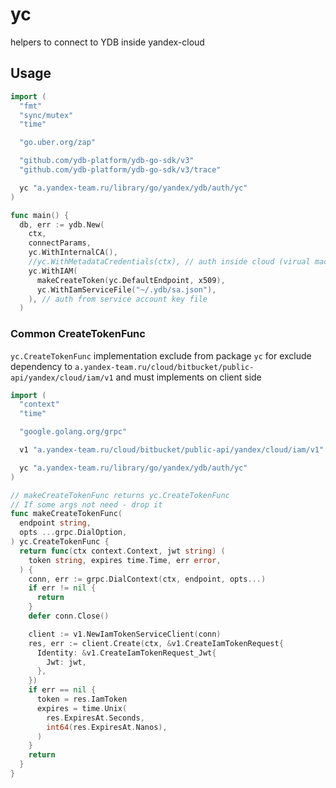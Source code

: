 # yc

helpers to connect to YDB inside yandex-cloud

## Usage <a name="Usage"></a>

```go
import (
  "fmt"
  "sync/mutex"
  "time"

  "go.uber.org/zap"

  "github.com/ydb-platform/ydb-go-sdk/v3"
  "github.com/ydb-platform/ydb-go-sdk/v3/trace"

  yc "a.yandex-team.ru/library/go/yandex/ydb/auth/yc"
)

func main() {
  db, err := ydb.New(
    ctx,
    connectParams,
    yc.WithInternalCA(),
    //yc.WithMetadataCredentials(ctx), // auth inside cloud (virual machine or yandex function)
    yc.WithIAM(
      makeCreateToken(yc.DefaultEndpoint, x509),
      yc.WithIamServiceFile("~/.ydb/sa.json"),
    ), // auth from service account key file
  )
```

### Common CreateTokenFunc

`yc.CreateTokenFunc` implementation exclude from package `yc` for exclude dependency to
`a.yandex-team.ru/cloud/bitbucket/public-api/yandex/cloud/iam/v1` and must implements on client side

```go
import (
  "context"
  "time"

  "google.golang.org/grpc"

  v1 "a.yandex-team.ru/cloud/bitbucket/public-api/yandex/cloud/iam/v1"

  yc "a.yandex-team.ru/library/go/yandex/ydb/auth/yc"
)

// makeCreateTokenFunc returns yc.CreateTokenFunc
// If some args not need - drop it
func makeCreateTokenFunc(
  endpoint string,
  opts ...grpc.DialOption,
) yc.CreateTokenFunc {
  return func(ctx context.Context, jwt string) (
    token string, expires time.Time, err error,
  ) {
    conn, err := grpc.DialContext(ctx, endpoint, opts...)
    if err != nil {
      return
    }
    defer conn.Close()

    client := v1.NewIamTokenServiceClient(conn)
    res, err := client.Create(ctx, &v1.CreateIamTokenRequest{
      Identity: &v1.CreateIamTokenRequest_Jwt{
        Jwt: jwt,
      },
    })
    if err == nil {
      token = res.IamToken
      expires = time.Unix(
        res.ExpiresAt.Seconds,
        int64(res.ExpiresAt.Nanos),
      )
    }
    return
  }
}
```
